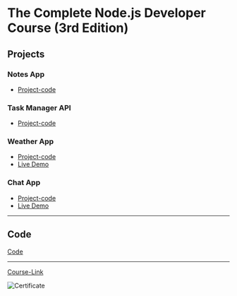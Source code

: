 # The Complete Node.js Developer Course (3rd Edition)
## Projects

### Notes App
- [Project-code](./Projects/Notes-App)
### Task Manager API
- [Project-code](./Projects/Task-Manager-API)
### Weather App
- [Project-code](./Projects/Weather-App)
- [Live Demo](https://weather-app1999.herokuapp.com/)
### Chat App
- [Project-code](./Projects/Chat-App)
- [Live Demo](https://chat-app-main-io.herokuapp.com)

---
## Code
[Code](Code)

---
[Course-Link](https://www.udemy.com/course/the-complete-nodejs-developer-course-2/)<br>

![Certificate]()

